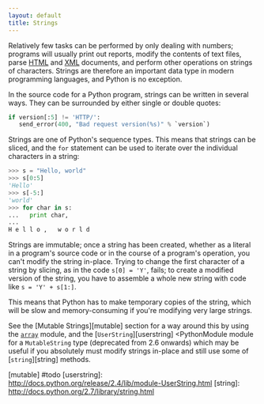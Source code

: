 ```yaml
---
layout: default
title: Strings
---
```


Relatively few tasks can be performed by only dealing with numbers; programs will usually print out reports, modify the contents of text files, parse [HTML][html] and [XML][xml] documents, and perform other operations on strings of characters. Strings are therefore an important data type in modern programming languages, and Python is no exception. 
 
In the source code for a Python program, strings can be written in several ways. They can be surrounded by either single or double quotes: 
 
```python
if version[:5] != 'HTTP/':
   send_error(400, "Bad request version(%s)" % `version`)
```
 
Strings are one of Python's sequence types. This means that strings can be sliced, and the `for` statement can be used to iterate over the individual characters in a string: 
 
```python
>>> s = "Hello, world"
>>> s[0:5]
'Hello'
>>> s[-5:]
'world'
>>> for char in s:
...   print char,
...
H e l l o ,   w o r l d
```
 
Strings are immutable; once a string has been created, whether as a literal in a program's source code or in the course of a program's operation, you can't modify the string in-place. Trying to change the first character of a string by slicing, as in the code `s[0] = 'Y'`, fails; to create a modified version of the string, you have to assemble a whole new string with code like `s = 'Y' + s[1:]`. 

This means that Python has to make temporary copies of the string, which will be slow and memory-consuming if you're modifying very large strings. 

See the [Mutable Strings][mutable] section for a way around this by using the [`array`][array] module, and the [`UserString`][userstring] <PythonModule module for a `MutableString` type (deprecated from 2.6 onwards) which may be useful if you absolutely must modify strings in-place and still use some of [`string`][string]  methods.

[html]: search#html
[xml]: search#xml
[array]: http://docs.python.org/2.7/library/array.html
[mutable] #todo
[userstring]: http://docs.python.org/release/2.4/lib/module-UserString.html
[string]: http://docs.python.org/2.7/library/string.html